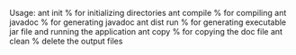 Usage:
    ant init            % for initializing directories
    ant compile         % for compiling
    ant javadoc         % for generating javadoc
    ant dist run        % for generating executable jar file and running the application
    ant copy            % for copying the doc file
    ant clean           % delete the output files
